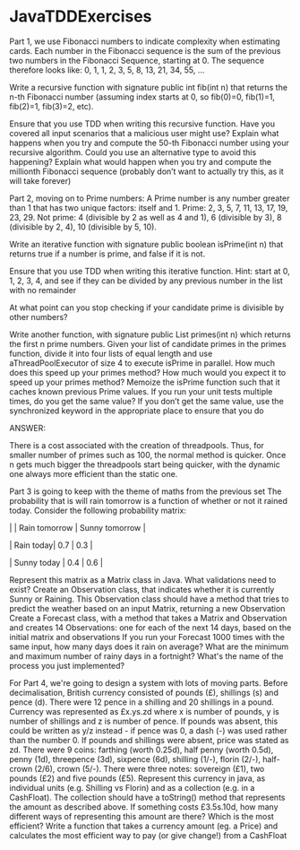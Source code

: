 # JavaTDDExercises

Part 1, we use Fibonacci numbers to indicate complexity when estimating cards.  Each number in the Fibonacci sequence is the sum of the previous two numbers in the Fibonacci Sequence, starting at 0.  The sequence therefore looks like: 0, 1, 1, 2, 3, 5, 8, 13, 21, 34, 55, …
 
Write a recursive function with signature public int fib(int n) that returns the n-th Fibonacci number (assuming index starts at 0, so fib(0)=0, fib(1)=1, fib(2)=1, fib(3)=2, etc).

Ensure that you use TDD when writing this recursive function. Have you covered all input scenarios that a malicious user might use?
Explain what happens when you try and compute the 50-th Fibonacci number using your recursive algorithm.  Could you use an alternative type to avoid this happening?
Explain what would happen when you try and compute the millionth Fibonacci sequence (probably don’t want to actually try this, as it will take forever)

 
Part 2, moving on to Prime numbers: A Prime number is any number greater than 1 that has two unique factors: itself and 1.  Prime: 2, 3, 5, 7, 11, 13, 17, 19, 23, 29.  Not prime: 4 (divisible by 2 as well as 4 and 1), 6 (divisible by 3), 8 (divisible by 2, 4), 10 (divisible by 5, 10).
 
Write an iterative function with signature public boolean isPrime(int n) that returns true if a number is prime, and false if it is not.

Ensure that you use TDD when writing this iterative function.
Hint: start at 0, 1, 2, 3, 4, and see if they can be divided by any previous number in the list with no remainder

At what point can you stop checking if your candidate prime is divisible by other numbers?

Write another function, with signature public List<Integer> primes(int n) which returns the first n prime numbers.
Given your list of candidate primes in the primes function, divide it into four lists of equal length and use aThreadPoolExecutor of size 4 to execute isPrime in parallel.  How much does this speed up your primes method?  How much would you expect it to speed up your primes method?
Memoize the isPrime function such that it caches known previous Prime values.  If you run your unit tests multiple times, do you get the same value?
If you don’t get the same value, use the synchronized keyword in the appropriate place to ensure that you do

ANSWER:

There is a cost associated with the creation of threadpools.
Thus, for smaller number of primes such as 100, the normal method is quicker.
Once n gets much bigger the threadpools start being quicker, with the dynamic one always more efficient than the static one.

Part 3 is going to keep with the theme of maths from the previous set
The probability that is will rain tomorrow is a function of whether or not it rained today.  Consider the following probability matrix:

| | Rain tomorrow | Sunny tomorrow |

| Rain today| 0.7 | 0.3 |

| Sunny today | 0.4 | 0.6 |

Represent this matrix as a Matrix class in Java.  What validations need to exist?
Create an Observation class, that indicates whether it is currently Sunny or Raining.  This Observation class should have a method that tries to predict the weather based on an input Matrix, returning a new Observation
Create a Forecast class, with a method that takes a Matrix and Observation and creates 14 Observations: one for each of the next 14 days, based on the initial matrix and observations
If you run your Forecast 1000 times with the same input, how many days does it rain on average? What are the minimum and maximum number of rainy days in a fortnight?
What's the name of the process you just implemented?


For Part 4, we're going to design a system with lots of moving parts.
Before decimalisation, British currency consisted of pounds (£), shillings (s) and pence (d).
There were 12 pence in a shilling and 20 shillings in a pound.
Currency was represented as £x.ys.zd where x is number of pounds, y is number of shillings and z is number of pence.  If pounds was absent, this could be written as y/z instead - if pence was 0, a dash (-) was used rather than the number 0.  If pounds and shillings were absent, price was stated as zd.
There were 9 coins: farthing (worth 0.25d), half penny (worth 0.5d), penny (1d), threepence (3d), sixpence (6d), shilling (1/-), florin (2/-), half-crown (2/6), crown (5/-).  There were three notes: sovereign (£1), two pounds (£2) and five pounds (£5).
Represent this currency in java, as individual units (e.g. Shilling vs Florin) and as a collection (e.g. in a CashFloat).  The collection should have a toString() method that represents the amount as described above.
If something costs £3.5s.10d, how many different ways of representing this amount are there?  Which is the most efficient?
Write a function that takes a currency amount (eg. a Price) and calculates the most efficient way to pay (or give change!) from a CashFloat
